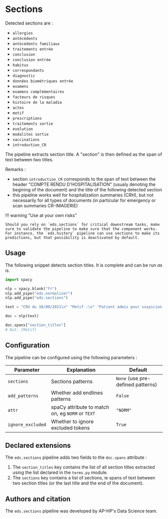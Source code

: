 # Sections

Detected sections are :

- `allergies`
- `antécédents`
- `antécédents familiaux`
- `traitements entrée`
- `conclusion`
- `conclusion entrée`
- `habitus`
- `correspondants`
- `diagnostic`
- `données biométriques entrée`
- `examens`
- `examens complémentaires`
- `facteurs de risques`
- `histoire de la maladie`
- `actes`
- `motif`
- `prescriptions`
- `traitements sortie`
- `evolution`
- `modalites sortie`
- `vaccinations`
- `introduction_CR`


<!--
  | Section                       | Description |
  | ----------------------------- | ----------- |
  | `allergies`                   |             |
  | `antécédents`                 |             |
  | `antécédents familiaux`       |             |
  | `traitements entrée`          |             |
  | `conclusion`                  |             |
  | `conclusion entrée`           |             |
  | `habitus`                     |             |
  | `correspondants`              |             |
  | `diagnostic`                  |             |
  | `données biométriques entrée` |             |
  | `examens`                     |             |
  | `examens complémentaires`     |             |
  | `facteurs de risques`         |             |
  | `histoire de la maladie`      |             |
  | `actes`                       |             |
  | `motif`                       |             |
  | `prescriptions`               |             |
  | `traitements sortie`          |             |
  | `evolution`                   |             |
  | `modalites sortie`            |             |
  | `vaccinations`                |             |
  | `introduction_CR`             |             | -->

<!-- ![Section extraction](/resources/sections.svg){ align=right width="35%"} -->

The pipeline extracts section title. A "section" is then defined as the span of text between two titles.

Remarks :
- section `introduction_CR` corresponds to the span of text between the header "COMPTE RENDU D'HOSPITALISATION" (usualy denoting the begining of the document) and the title of the following detected section
- this pipeline works well for hospitalization summaries (CRH), but not necessarily for all types of documents (in particular for emergency or scan summaries CR-IMAGERIE)

!!! warning "Use at your own risks"

    Should you rely on `eds.sections` for critical downstream tasks, make sure to validate the pipeline to make sure that the component works.
    For instance, the `eds.history` pipeline can use sections to make its predictions, but that possibility is deactivated by default.

## Usage

The following snippet detects section titles. It is complete and can be run _as is_.

```python
import spacy

nlp = spacy.blank("fr")
nlp.add_pipe("eds.normalizer")
nlp.add_pipe("eds.sections")

text = "CRU du 10/09/2021\n" "Motif :\n" "Patient admis pour suspicion de COVID"

doc = nlp(text)

doc.spans["section_titles"]
# Out: [Motif]
```

## Configuration

The pipeline can be configured using the following parameters :

| Parameter         | Explanation                                      | Default                           |
| ----------------- | ------------------------------------------------ | --------------------------------- |
| `sections`        | Sections patterns                                | `None` (use pre-defined patterns) |
| `add_patterns`    | Whether add endlines patterns                    | `False`                           |
| `attr`            | spaCy attribute to match on, eg `NORM` or `TEXT` | `"NORM"`                          |
| `ignore_excluded` | Whether to ignore excluded tokens                | `True`                            |

## Declared extensions

The `eds.sections` pipeline adds two fields to the `doc.spans` attribute :

1. The `section_titles` key contains the list of all section titles extracted using the list declared in the `terms.py` module.
2. The `sections` key contains a list of sections, ie spans of text between two section titles (or the last title and the end of the document).

## Authors and citation

The `eds.sections` pipeline was developed by AP-HP's Data Science team.
